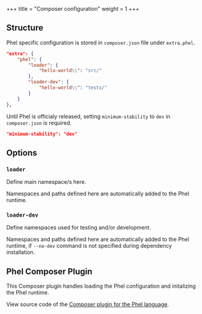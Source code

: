 +++
title = "Composer configuration"
weight = 1
+++

## Structure

Phel specific configuration is stored in `composer.json` file under `extra.phel`.

```json
"extra": {
    "phel": {
        "loader": {
            "hello-world\\": "src/"
        },
        "loader-dev": {
            "hello-world\\": "tests/"
        }
    }
},
```

Until Phel is officialy released, setting `minimum-stability` to `dev` in `composer.json` is required.

```json
"minimum-stability": "dev"
```

## Options


### `loader`

Define main namespace/s here.

Namespaces and paths defined here are automatically added to the Phel runtime.


### `loader-dev`

Define namespaces used for testing and/or development.

Namespaces and paths defined here are automatically added to the Phel runtime, if `--no-dev` command is not specified during dependency installation.


## Phel Composer Plugin

This Composer plugin handles loading the Phel configuration and initalizing the Phel runtime.

View source code of the [Composer plugin for the Phel language](https://github.com/jenshaase/phel-composer-plugin).
